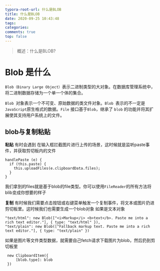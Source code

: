 ```yaml
---
typora-root-url: 什么是BLOB
title: 什么是BLOB
date: 2020-09-25 10:43:48
tags:
categories: 
comments: true
top: false
---
```


> 概述：什么是BLOB?

<!--正文-->
<!--more-->

# Blob 是什么

`Blob（Binary Large Object）`表示二进制类型的大对象。在数据库管理系统中，将二进制数据存储为一个单一个体的集合。

`Blob `对象表示一个不可变、原始数据的类文件对象。`Blob `表示的不一定是`JavaScript`原生格式的数据。`File` 接口基于`Blob`，继承了 `blob` 的功能并将其扩展使其支持用户系统上的文件。

## blob与复制粘贴

**粘贴** 有时会遇到 在输入框拦截图片进行上传的场景，这时候就是监听paste事件，并获取剪切板内的文件

```
handlePaste (e) {
  if (this.paste) {
    this.uploadFiles(e.clipboardData.files);
  }
}
```

我们拿到的files就是基于blob的file类型。你可以使用`FileReader`的所有方法将blib变成你想要的样子

**复制** 有时候我们需要点击按钮或右键菜单触发一个复制事件，将文本或图片扔进剪切板里。这时候我们也需要生成一个blob对象 如果是文本对象

```
"text/html": new Blob(["<i>Markup</i> <b>text</b>. Paste me into a rich text editor."], { type: "text/html" }),
"text/plain": new Blob(["Fallback markup text. Paste me into a rich text editor."], { type: "text/plain" })
```

如果是图片等文件类型数据，就需要自己fetch请求下载图片为blob，然后扔到剪切板里

```
 new ClipboardItem({
     [blob.type]: blob
 })
```

